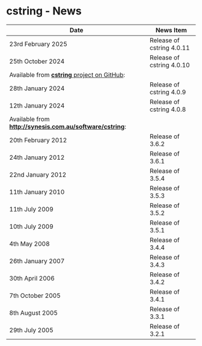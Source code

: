 # cstring - News


| Date                  | News Item                                                     |
| --------------------- | ------------------------------------------------------------- |
| 23rd February 2025    | Release of cstring 4.0.11                                     |
| 25th October 2024     | Release of cstring 4.0.10                                     |
| Available from [**cstring** project on GitHub](https://synesissoftware.com/cstring):  |
| 28th January 2024     | Release of cstring 4.0.9                                      |
| 12th January 2024     | Release of cstring 4.0.8                                      |
| Available from **http://synesis.com.au/software/cstring**:                            |
| 20th February 2012    | Release of 3.6.2                                              |
| 24th January 2012     | Release of 3.6.1                                              |
| 22nd January 2012     | Release of 3.5.4                                              |
| 11th January 2010     | Release of 3.5.3                                              |
| 11th July 2009        | Release of 3.5.2                                              |
| 10th July 2009        | Release of 3.5.1                                              |
| 4th May 2008          | Release of 3.4.4                                              |
| 26th January 2007     | Release of 3.4.3                                              |
| 30th April 2006       | Release of 3.4.2                                              |
| 7th October 2005      | Release of 3.4.1                                              |
| 8th August 2005       | Release of 3.3.1                                              |
| 29th July 2005        | Release of 3.2.1                                              |


<!-- ########################### end of file ########################### -->

